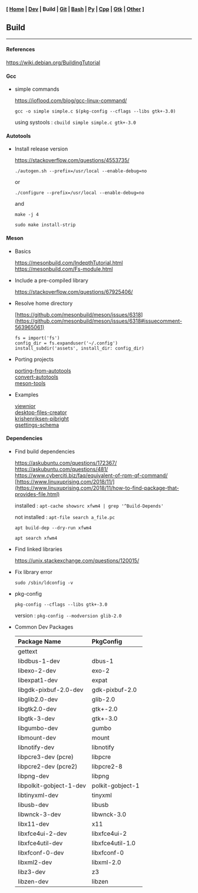 <link href="../style.css" rel="stylesheet"></link>

**[ [Home](../index.html) | [Dev](00-dev.html) | Build | [Git](10-git.html) | [Bash](15-bash.html) | [Py](20-python.html) | [Cpp](25-cpp.html) | [Gtk](30-gtk.html) | [Other](99-other.html) ]**

## Build

---

#### References

https://wiki.debian.org/BuildingTutorial  


#### Gcc

* simple commands

    https://ioflood.com/blog/gcc-linux-command/  
    
    `gcc -o simple simple.c $(pkg-config --cflags --libs gtk+-3.0)`  
    
    using systools : `cbuild simple simple.c gtk+-3.0`  


#### Autotools
    
* Install release version
    
    https://stackoverflow.com/questions/4553735/  
    
    `./autogen.sh --prefix=/usr/local --enable-debug=no`
    
    or
    
    `./configure --prefix=/usr/local --enable-debug=no`
    
    and
    
    `make -j 4`
    
    `sudo make install-strip`


#### Meson

* Basics
    
    https://mesonbuild.com/IndepthTutorial.html  
    https://mesonbuild.com/Fs-module.html  

* Include a pre-compiled library
    
    https://stackoverflow.com/questions/67925406/  

* Resolve home directory
    
    [https://github.com/mesonbuild/meson/issues/6318](https://github.com/mesonbuild/meson/issues/6318#issuecomment-563965061)  
    
    ```
    fs = import('fs')
    config_dir = fs.expanduser('~/.config')
    install_subdir('assets', install_dir: config_dir)
    ```

* Porting projects
    
    [porting-from-autotools](https://mesonbuild.com/Porting-from-autotools.html)  
    [convert-autotools](https://nibblestew.blogspot.com/2016/09/how-to-convert-autotools-project-to.html)  
    [meson-tools](https://github.com/mesonbuild/meson/tree/master/tools)  

* Examples
    
    [viewnior](https://github.com/hellosiyan/Viewnior)  
    [desktop-files-creator](https://github.com/alexkdeveloper/desktop-files-creator)  
    [krishenriksen-pibright](https://github.com/krishenriksen/pibright/blob/master/meson.build)  
    [gsettings-schema](https://discourse.gnome.org/t/installing-gsettings-schema-with-meson/13373)  


#### Dependencies

* Find build dependencies

    https://askubuntu.com/questions/172367/  
    https://askubuntu.com/questions/481/  
    https://www.cyberciti.biz/faq/equivalent-of-rpm-qf-command/  
    [https://www.linuxuprising.com/2018/11/](https://www.linuxuprising.com/2018/11/how-to-find-package-that-provides-file.html)  
    
    installed : `apt-cache showsrc xfwm4 | grep '^Build-Depends'`  
    
    not installed : `apt-file search a_file.pc`  
    
    `apt build-dep --dry-run xfwm4`  
    
    `apt search xfwm4`  
    
* Find linked libraries

    https://unix.stackexchange.com/questions/120015/  
    
* Fix library error

    `sudo /sbin/ldconfig -v`

* pkg-config

    `pkg-config --cflags --libs gtk+-3.0`
    
    version : `pkg-config --modversion glib-2.0`

* Common Dev Packages

    | Package Name            | PkgConfig               |
    | :---------------------- | :---------------------- |
    | gettext                 |                         |
    | libdbus-1-dev           | dbus-1                  |
    | libexo-2-dev            | exo-2                   |
    | libexpat1-dev           | expat                   |
    | libgdk-pixbuf-2.0-dev   | gdk-pixbuf-2.0          |
    | libglib2.0-dev          | glib-2.0                |
    | libgtk2.0-dev           | gtk+-2.0                |
    | libgtk-3-dev            | gtk+-3.0                |
    | libgumbo-dev            | gumbo                   |
    | libmount-dev            | mount                   |
    | libnotify-dev           | libnotify               |
    | libpcre3-dev (pcre)     | libpcre                 |
    | libpcre2-dev (pcre2)    | libpcre2-8              |
    | libpng-dev              | libpng                  |
    | libpolkit-gobject-1-dev | polkit-gobject-1        |
    | libtinyxml-dev          | tinyxml                 |
    | libusb-dev              | libusb                  |
    | libwnck-3-dev           | libwnck-3.0             |
    | libx11-dev              | x11                     |
    | libxfce4ui-2-dev        | libxfce4ui-2            |
    | libxfce4util-dev        | libxfce4util-1.0        |
    | libxfconf-0-dev         | libxfconf-0             |
    | libxml2-dev             | libxml-2.0              |
    | libz3-dev               | z3                      |
    | libzen-dev              | libzen                  |

<br/>

